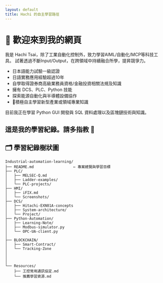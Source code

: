 ```yaml
---
layout: default
title: Hachi 的自主學習路徑
---
```


# 👋 歡迎來到我的網頁

我是 Hachi Tsai，除了工業自動化控制外，致力學習AIML/自動化/MCP等科技工具。
試著透過不斷Input/Output，在跨領域中持續融合所學，提昇競爭力。

- 日本語能力試驗一級認證
- 日語實務應用經驗超過10年
- 自學取得證券商高級業務員資格/金融投資相關法規及知識
- 擁有 DCS、PLC、Python 技能
- 探索能源自動化與半導體設備協作
- 🌟積極自主學習新型產業或領域專業知識


目前我正在學習 Python GUI 開發與 SQL 資料處理以及區塊鏈技術與知識。


這是我的學習紀錄。請多指教 🙌
---

## 🗂️ 學習紀錄樹狀圖

```
Industrial-automation-learning/
├── README.md                  ← 專案總覽與學習目標
├── PLC/
│   ├── MELSEC-Q.md
│   ├── Ladder-examples/
│   └── PLC-projects/
├── HMI/
│   ├── iFIX.md
│   └── Screenshots/
├── DCS/
│   ├── Hitachi-EXN01A-concepts
│   ├── System-architecture/
│   └── Project/
├── Python-Automation/
│   ├── Learning-Note/
│   ├── Modbus-simulator.py
│   └── OPC-UA-client.py
│
├── BLOCKCHAIN/
│   ├── Smart-Contract/
│   └── Tracking-Zone
│
│
│
└── Resources/
    ├── 工控常用通訊協定.md
    └── 推薦學習資源.md
```
